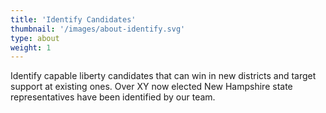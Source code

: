 ```yaml
---
title: 'Identify Candidates'
thumbnail: '/images/about-identify.svg'
type: about
weight: 1
---
```


Identify capable liberty candidates that can win in new districts and target support at existing ones. Over XY now elected New Hampshire state representatives have been identified by our team. 